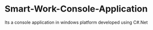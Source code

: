 # Smart-Work-Console-Application
Its a console application in windows platform developed using C#.Net
